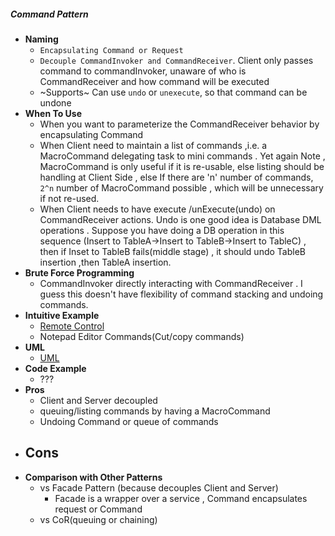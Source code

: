 ##### Command Pattern
- **Naming**
    - `Encapsulating Command or Request` 
    - `Decouple CommandInvoker and CommandReceiver`. Client only passes command to commandInvoker, unaware of who is CommandReceiver and how command will be executed
    - ~Supports~ Can use `undo` or `unexecute`, so that command can be undone
- **When To Use**
    - When you want to parameterize the CommandReceiver behavior by encapsulating Command
    - When Client need to maintain a list of commands ,i.e. a MacroCommand delegating task to mini commands . Yet again Note , MacroCommand is only useful if it is re-usable, else listing should be handling at Client Side , else If there are 'n' number of commands, `2^n` number of MacroCommand possible , which will be unnecessary if not re-used.
    - When Client needs to have execute /unExecute(undo) on CommandReceiver actions. Undo is one good idea is Database DML operations . Suppose you have doing a DB operation in this sequence (Insert to TableA->Insert to TableB->Insert to TableC) , then if Inset to TableB fails(middle stage) , it should undo TableB insertion ,then TableA insertion.   
- **Brute Force Programming**
    - CommandInvoker directly interacting with CommandReceiver . I guess this doesn't have flexibility of command stacking and undoing commands.
- **Intuitive Example**
    - [Remote Control](https://www.geeksforgeeks.org/command-pattern/)    
    - Notepad Editor Commands(Cut/copy commands) 
- **UML**
    - [UML](UML.puml)
- **Code Example**
    - ???
- **Pros**
    - Client and Server decoupled 
    - queuing/listing commands by having a MacroCommand
    - Undoing Command or queue of commands
- **Cons**
    - 
- **Comparison with Other Patterns**
    - vs Facade Pattern (because decouples Client and Server)
        - Facade is a wrapper over a service , Command encapsulates request or Command 
    - vs CoR(queuing or chaining)
